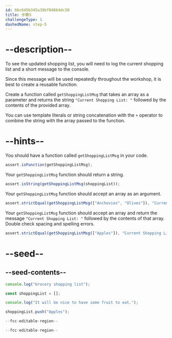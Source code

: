```yaml
---
id: 66c645b345a39bf04864dc50
title: 步驟5
challengeType: 1
dashedName: step-5
---
```


# --description--

To see the updated shopping list, you will need to log the current shopping list and a short message to the console.

Since this message will be used repeatedly throughout the workshop, it is best to create a reusable function.

Create a function called `getShoppingListMsg` that takes an array as a parameter and returns the string `"Current Shopping List: "` followed by the contents of the provided array.

You can use template literals or string concatenation with the `+` operator to combine the string with the array passed to the function.

# --hints--

You should have a function called `getShoppingListMsg` in your code.

```js
assert.isFunction(getShoppingListMsg);
```

Your `getShoppingListMsg` function should return a string.

```js
assert.isString(getShoppingListMsg(shoppingList));
```

Your `getShoppingListMsg` function should accept an array as an argument.


```js
assert.strictEqual(getShoppingListMsg(["Anchovies", "Olives"]), "Current Shopping List: Anchovies,Olives");
```

Your `getShoppingListMsg` function should accept an array and return the message `"Current Shopping List: "` followed by the contents of that array. Double check spacing and spelling errors.

```js
assert.strictEqual(getShoppingListMsg(["Apples"]), "Current Shopping List: Apples");
```

# --seed--

## --seed-contents--

```js
console.log("Grocery shopping list");

const shoppingList = [];

console.log("It will be nice to have some fruit to eat.");

shoppingList.push("Apples");

--fcc-editable-region--

--fcc-editable-region--
```
